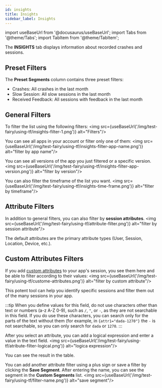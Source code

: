 ```yaml
---
id: insights
title: Insights
sidebar_label: Insights
---
```


import useBaseUrl from '@docusaurus/useBaseUrl';
import Tabs from '@theme/Tabs';
import TabItem from '@theme/TabItem';

The **INSIGHTS** tab displays information about recorded crashes and sessions.

## Preset Filters

The **Preset Segments** column contains three preset filters:

- Crashes: All crashes in the last month
- Slow Session: All slow sessions in the last month
- Received Feedback: All sessions with feedback in the last month

## General Filters

To filter the list using the following filters:
<img src={useBaseUrl('/img/test-fairy/using-tf/insights-filter-1.png')} alt="Filters"/>

You can see all apps in your account or filter only one of them:
<img src={useBaseUrl('/img/test-fairy/using-tf/insights-filter-app-name.png')} alt="filter by app name"/>

You can see all versions of the app you just filtered or a specific version.
<img src={useBaseUrl('/img/test-fairy/using-tf/insights-filter-app-version.png')} alt="filter by version"/>

You can also filter the timeframe of the list you want.
<img src={useBaseUrl('/img/test-fairy/using-tf/insights-time-frame.png')} alt="filter by timeframe"/>

## Attribute Filters

In addition to general filters, you can also filter by **session attributes**.
<img src={useBaseUrl('/img/test-fairy/using-tf/attribute-filter.png')} alt="filter by session attribute"/>

The default attributes are the primary attribute types (User, Session, Location, Device, etc.).

## Custom Attributes Filters

If you add [custom attributes](https://docs.testfairy.com/SDK/Session_Attributes.html) to your app's session, you see them here and be able to filter according to their values:
<img src={useBaseUrl('/img/test-fairy/using-tf/custome-attributes.png')} alt="filter by custom attribute"/>

This potent tool can help you identify specific sessions and filter them out of the many sessions in your app.

:::tip
When you define values for this field, do not use characters other than text or numbers (a-z A-Z 0-9), such as `/`, `"`, or `-`, as they are not searchable in this field. If you do use these characters, you can search only for the parts of the text without them (for example, in `{attr1="dada-1270"}` the `-` is not searchable, so you can only search for `dada` or `1270`.
:::

After you select an attribute, you can add a logical expression and enter a value in the text field.
<img src={useBaseUrl('/img/test-fairy/using-tf/atribute-filter-logical.png')} alt="logica expression"/>

You can see the result in the table.

You can add another attribute filter using a plus sign or save a filter by clicking the **Save Segment**. After entering the name, you can see the segment in the **Custom Segments** list.
<img src={useBaseUrl('/img/test-fairy/using-tf/filter-name.png')} alt="save segment"/>
